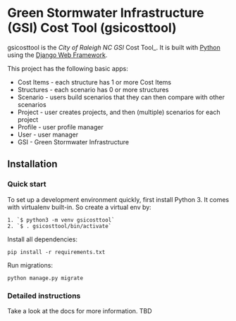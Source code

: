 

# Green Stormwater Infrastructure (GSI) Cost Tool (gsicosttool)

gsicosttool is the _City of Raleigh NC GSI_ Cost Tool_. It is built with [Python][0] using the [Django Web Framework][1].

This project has the following basic apps:

* Cost Items - each structure has 1 or more Cost Items
* Structures - each scenario has 0 or more structures
* Scenario - users build scenarios that they can then compare with other scenarios
* Project - user creates projects, and then (multiple) scenarios for each project
* Profile - user profile manager
* User - user manager
* GSI - Green Stormwater Infrastructure

## Installation

### Quick start

To set up a development environment quickly, first install Python 3. It
comes with virtualenv built-in. So create a virtual env by:

    1. `$ python3 -m venv gsicosttool`
    2. `$ . gsicosttool/bin/activate`

Install all dependencies:

    pip install -r requirements.txt

Run migrations:

    python manage.py migrate

### Detailed instructions

Take a look at the docs for more information. TBD

[0]: https://www.python.org/
[1]: https://www.djangoproject.com/
